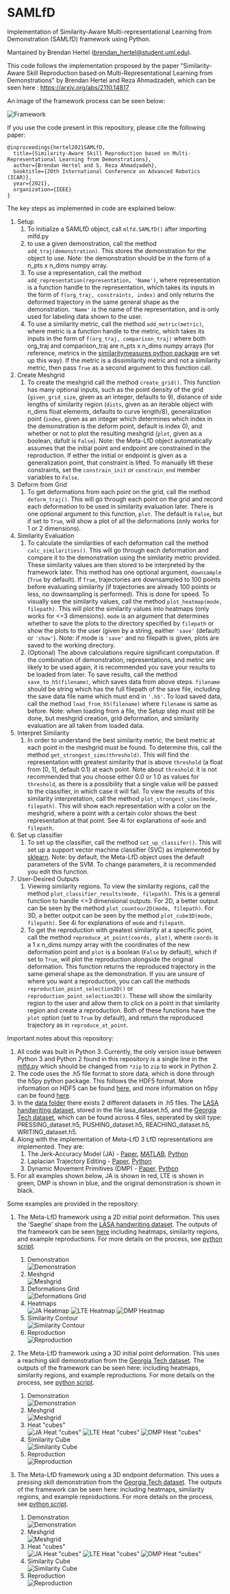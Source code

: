 # SAMLfD
Implementation of Similarity-Aware Multi-representational Learning from Demonstration (SAMLfD) framework using Python.
 
Mantained by Brendan Hertel (brendan_hertel@student.uml.edu).
 
This code follows the implementation proposed by the paper "Similarity-Aware Skill Reproduction based on Multi-Representational Learning from Demonstrations" by Brendan Hertel and Reza Ahmadzadeh, which can be seen here : https://arxiv.org/abs/2110.14817
 
An image of the framework process can be seen below:

![Framework](https://github.com/brenhertel/Meta-LfD/blob/master/.media/mlfd_flowchart_updated_3d_v2.png)

If you use the code present in this repository, please cite the following paper:
```
@inproceedings{hertel2021SAMLfD,
  title={Similarity-Aware Skill Reproduction based on Multi-Representational Learning from Demonstrations},
  author={Brendan Hertel and S. Reza Ahmadzadeh},
  booktitle={20th International Conference on Advanced Robotics (ICAR)},
  year={2021},
  organization={IEEE}
}
```

The key steps as implemented in code are explained below:

1. Setup
   1. To initialize a SAMLfD object, call `mlfd.SAMLfD()` after importing mlfd.py
   1. to use a given demonstration, call the method `add_traj(demonstration)`. This stores the demonstration for the object to use. Note: the demonstration should be in the form of a n_pts x n_dims numpy array.
   1. To use a representation, call the method `add_representation(representation, 'Name')`, where representation is a function handle to the representation, which takes its inputs in the form of `f(org_traj, constraints, index)` and only returns the deformed trajectory in the same general shape as the demonstration. `'Name'` is the name of the representation, and is only used for labeling data shown to the user.
   1. To use a similarity metric, call the method `add_metric(metric)`, where metric is a function handle to the metric, which takes its inputs in the form of `f(org_traj, comparison_traj)` where both org_traj and comparison_traj  are n_pts x n_dims numpy arrays (for reference, metrics in the [similaritymeasures python package](https://pypi.org/project/similaritymeasures/) are set up this way). If the metric is a dissimilarity metric and not a similarity metric, then pass `True` as a second argument to this function call.
1. Create Meshgrid
   1. To create the meshgrid call the method `create_grid()`. This function has many optional inputs, such as the point density of the grid (`given_grid_size`, given as an integer, defaults to 9), distance of side lengths of similarity region (`dists`, given as an iterable object with n_dims float elements, defaults to curve length/8), generalization point (`index`, given as an integer which determines which index in the demonstration is the deform point, default is index 0), and whether or not to plot the resulting meshgrid (`plot`, given as a boolean, dafult is `False`). Note: the Meta-LfD object automatically assumes that the initial point and endpoint are constrained in the reproduction. If either the initial or endpoint is given as a generalization point, that constraint is lifted. To manually lift these constraints, set the `constrain_init` or `constrain_end` member variables to `False`.
1. Deform from Grid
   1. To get deformations from each point on the grid, call the method `deform_traj()`. This will go through each point on the grid and record each deformation to be used in similarity evaluation later. There is one optional argument to this function, `plot`. The default is `False`, but if set to `True`, will show a plot of all the deformations (only works for 1 or 2 dimensions).
1. Similarity Evaluation
   1. To calculate the similarities of each deformation call the method `calc_similarities()`. This will go through each deformation and compare it to the demonstration using the similarity metric provided. These similarity values are then stored to be interpreted by the framework later. This method has one optional argument, `downsample` (`True` by default). If `True`, trajectories are downsampled to 100 points before evaluating similarity (if trajectories are already 100 points or less, no downsampling is performed). This is done for speed. To visually see the similarity values, call the method `plot_heatmap(mode, filepath)`. This will plot the similarity values into heatmaps (only works for <=3 dimensions). `mode` is an argument that determines whether to save the plots to the directory specified by `filepath` or show the plots to the user (given by a string, eaither `'save'` (default) or `'show'`). Note: if mode is `'save'` and no filepath is given, plots are saved to the working directory.
   1. (Optional) The above calculations require significant computation. If the combination of demonstration, representations, and metric are likely to be used again, it is recommended you save your results to be loaded from later. To save results, call the method `save_to_h5(filename)`, which saves data from above steps. `filename` should be string which has the full filepath of the save file, including the save data file name which must end in `'.h5'`. To load saved data, call the method `load_from_h5(filename)` where `filename` is same as before. Note: when loading from a file, the Setup step must still be done, but meshgrid creation, grid deformation, and similarity evaluation are all taken from loaded data.
1. Interpret Similarity
   1. In order to understand the best similarity metric, the best metric at each point in the meshgrid must be found. To determine this, call the method `get_strongest_sims(threshold)`. This will find the representation with greatest similarity that is above `threshold` (a float from [0, 1], default 0.1) at each point. Note about `threshold`: it is not recommended that you choose either 0.0 or 1.0 as values for `threshold`, as there is a possibility that a single value will be passed to the classifier, in which case it will fail. To view the results of this similarity interpretation, call the method `plot_strongest_sims(mode, filepath)`. This will show each representation with a color on the meshgrid, where a point with a certain color shows the best representation at that point. See 4i for explanations of `mode` and `filepath`.
1. Set up classifier
   1. To set up the classifier, call the method `set_up_classifer()`. This will set up a support vector machine classifier (SVC) as implemented by [sklearn](https://scikit-learn.org/stable/modules/generated/sklearn.svm.SVC.html). Note: by default, the Meta-LfD object uses the default parameters of the SVM. To change parameters, it is recommended you edit this function.
1. User-Desired Outputs
   1. Viewing similarity regions. To view the similarity regions, call the method `plot_classifier_results(mode, filepath)`. This is a general function to handle <=3 dimensional outputs. For 2D, a better output can be seen by the method `plot_countour2D(mode, filepath)`. For 3D, a better output can be seen by the method `plot_cube3D(mode, filepath)`. See 4i for explanations of `mode` and `filepath`.
   1. To get the reproduction with greatest similarity at a specific point, call the method `reproduce_at_point(coords, plot)`, where `coords` is a 1 x n_dims numpy array with the coordinates of the new deformation point and `plot` is a boolean (`False` by default), which if set to `True`, will plot the reproduction alongside the original deformation. This function returns the reproduced trajectory in the same general shape as the demonstration. If you are unsure of where you want a reproduction, you can call the methods `reproduction_point_selection2D()` or `reproduction_point_selection3D()`. These will show the similarity region to the user and allow them to click on a point in that similarity region and create a reproduction. Both of these functions have the `plot` option (set to `True` by default), and return the reproduced trajectory as in `reproduce_at_point`.
 
Important notes about this repository:
1. All code was built in Python 3. Currently, the only version issue between Python 3 and Python 2 found in this repository is a single line in the [mlfd.py](https://github.com/brenhertel/Meta-LfD/blob/master/scripts/mlfd.py#L794) which should be changed from `*zip` to `zip` to work in Python 2.
1. The code uses the .h5 file format to store data, which is done through the h5py python package. This follows the HDF5 format. More information on HDF5 can be found [here](https://support.hdfgroup.org/HDF5/), and more information on h5py can be found [here](https://www.h5py.org/).
1. In the [data folder](https://github.com/brenhertel/Meta-LfD/tree/master/data) there exists 2 different datasets in .h5 files. The [LASA handwriting dataset](https://bitbucket.org/khansari/lasahandwritingdataset/src/master/), stored in the file lasa_dataset.h5, and the [Georgia Tech dataset](https://sites.google.com/view/rail-lfd/home?authuser=0), which can be found across 4 files, seperated by skill type: PRESSING_dataset.h5, PUSHING_dataset.h5, REACHING_dataset.h5, WRITING_dataset.h5.
1. Along with the implementation of Meta-LfD 3 LfD representations are implemented. They are:
   1. The Jerk-Accuracy Model (JA) - [Paper](https://www.researchgate.net/publication/305628807_Geometrical_Invariance_and_Smoothness_Maximization_for_Task-Space_Movement_Generation), [MATLAB](https://www.mathworks.com/matlabcentral/fileexchange/58403-kinematic-filtering-for-human-and-robot-trajectories), [Python](https://github.com/brenhertel/Meta-LfD/blob/master/scripts/ja.py)
   1. Laplacian Trajectory Editing - [Paper](https://link.springer.com/article/10.1007/s10514-015-9442-3), [Python](https://github.com/brenhertel/Meta-LfD/blob/master/scripts/lte.py)
   1. Dynamic Movement Primitives (DMP) - [Paper](https://www.cs.utexas.edu/users/sniekum/classes/RL-F17/papers/Pastor09.pdf), [Python](https://github.com/brenhertel/Meta-LfD/tree/master/scripts/dmp_pastor_2009)
1. For all examples shown below, JA is shown in red, LTE is shown in green, DMP is shown in blue, and the original demonstration is shown in black.
 
Some examples are provided in the repository:
1. The Meta-LfD framework using a 2D initial point deformation. This uses the 'Saeghe' shape from the [LASA handwriting dataset](https://bitbucket.org/khansari/lasahandwritingdataset/src/master/). The outputs of the framework can be seen [here](https://github.com/brenhertel/Meta-LfD/tree/master/example_outputs/2d_initpt_example) including heatmaps, similarity regions, and example reproductions. For more details on the process, see [python script](https://github.com/brenhertel/Meta-LfD/blob/master/scripts/2d_initpt_example_prcess.py).
   1. Demonstration <br/> ![Demonstration](https://github.com/brenhertel/Meta-LfD/blob/master/example_outputs/2d_initpt_example/Original%20Trajectory.png)
   1. Meshgrid <br/> ![Meshgrid](https://github.com/brenhertel/Meta-LfD/blob/master/example_outputs/2d_initpt_example/meshgrid.png)
   1. Deformations Grid <br/> ![Deformations Grid](https://github.com/brenhertel/Meta-LfD/blob/master/example_outputs/2d_initpt_example/deformations.png)
   1. Heatmaps <br/> ![JA Heatmap](https://github.com/brenhertel/Meta-LfD/blob/master/example_outputs/2d_initpt_example/JA%20Heatmap.png) ![LTE Heatmap](https://github.com/brenhertel/Meta-LfD/blob/master/example_outputs/2d_initpt_example/LTE%20Heatmap.png) ![DMP Heatmap](https://github.com/brenhertel/Meta-LfD/blob/master/example_outputs/2d_initpt_example/DMP%20Heatmap.png)
   1. Similarity Contour <br/> ![Similarity Contour](https://github.com/brenhertel/Meta-LfD/blob/master/example_outputs/2d_initpt_example/Similarity%20Contour.png)
   1. Reproduction <br/> ![Reproduction](https://github.com/brenhertel/Meta-LfD/blob/master/example_outputs/2d_initpt_example/example_reproduction.png)
 
1. The Meta-LfD framework using a 3D initial point deformation. This uses a reaching skill demonstration from the [Georgia Tech dataset](https://sites.google.com/view/rail-lfd/home?authuser=0). The outputs of the framework can be seen here: <insert fpath link> including heatmaps, similarity regions, and example reproductions. For more details on the process, see [python script](https://github.com/brenhertel/Meta-LfD/blob/master/scripts/3d_initpt_example_prcess.py).
   1. Demonstration <br/> ![Demonstration](https://github.com/brenhertel/Meta-LfD/blob/master/example_outputs/3d_initpt_example/Original%20Trajectory.png)
   1. Meshgrid <br/> ![Meshgrid](https://github.com/brenhertel/Meta-LfD/blob/master/example_outputs/3d_initpt_example/meshgrid.png)
   1. Heat "cubes" <br/> ![JA Heat "cubes"](https://github.com/brenhertel/Meta-LfD/blob/master/example_outputs/3d_initpt_example/JA%20Heatcube.png) ![LTE Heat "cubes"](https://github.com/brenhertel/Meta-LfD/blob/master/example_outputs/3d_initpt_example/LTE%20Heatcube.png) ![DMP Heat "cubes"](https://github.com/brenhertel/Meta-LfD/blob/master/example_outputs/3d_initpt_example/DMP%20Heatcube.png)
   1. Similarity Cube <br/> ![Similarity Cube](https://github.com/brenhertel/Meta-LfD/blob/master/example_outputs/3d_initpt_example/Similarity%20Region%20Cube.png)
   1. Reproduction <br/> ![Reproduction](https://github.com/brenhertel/Meta-LfD/blob/master/example_outputs/3d_initpt_example/example_reproduction.png)
 
1. The Meta-LfD framework using a 3D endpoint deformation. This uses  a pressing skill demonstration from the [Georgia Tech dataset](https://sites.google.com/view/rail-lfd/home?authuser=0). The outputs of the framework can be seen here: <insert fpath link> including heatmaps, similarity regions, and example reproductions. For more details on the process, see [python script](https://github.com/brenhertel/Meta-LfD/blob/master/scripts/3d_endpt_example_prcess.py).
   1. Demonstration <br/> ![Demonstration](https://github.com/brenhertel/Meta-LfD/blob/master/example_outputs/3d_endpt_example/Original%20Trajectory.png)
   1. Meshgrid <br/> ![Meshgrid](https://github.com/brenhertel/Meta-LfD/blob/master/example_outputs/3d_endpt_example/meshgrid.png)
   1. Heat "cubes" <br/> ![JA Heat "cubes"](https://github.com/brenhertel/Meta-LfD/blob/master/example_outputs/3d_endpt_example/JA%20Heatcube.png) ![LTE Heat "cubes"](https://github.com/brenhertel/Meta-LfD/blob/master/example_outputs/3d_endpt_example/LTE%20Heatcube.png) ![DMP Heat "cubes"](https://github.com/brenhertel/Meta-LfD/blob/master/example_outputs/3d_endpt_example/DMP%20Heatcube.png)
   1. Similarity Cube <br/> ![Similarity Cube](https://github.com/brenhertel/Meta-LfD/blob/master/example_outputs/3d_endpt_example/Similarity%20Region%20Cube.png)
   1. Reproduction <br/> ![Reproduction](https://github.com/brenhertel/Meta-LfD/blob/master/example_outputs/3d_endpt_example/example_reproduction.png)
